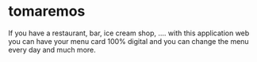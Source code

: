 # tomaremos
If you have a restaurant, bar, ice cream shop, .... with this application web you can have your menu card 100% digital and you can change the menu every day and much more.
